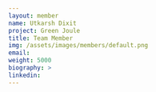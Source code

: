 ```yaml
---
layout: member
name: Utkarsh Dixit
project: Green Joule
title: Team Member
img: /assets/images/members/default.png
email:
weight: 5000
biography: >
linkedin:
---
```

